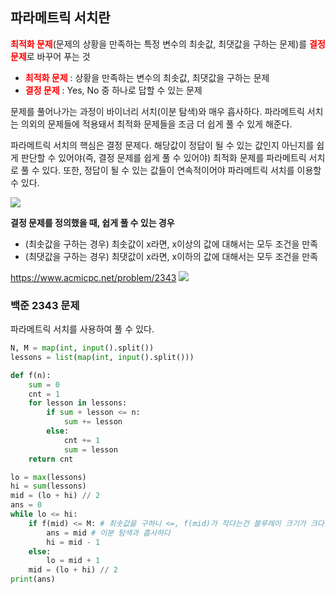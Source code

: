 ## 파라메트릭 서치란

<span style="color:red">**최적화 문제**</span>(문제의 상황을 만족하는 특정 변수의 최솟값, 최댓값을 구하는 문제)를 <span style="color:red">**결정 문제**</span>로 바꾸어 푸는 것

- <span style="color:red">**최적화 문제**</span> : 상황을 만족하는 변수의 최솟값, 최댓값을 구하는 문제
- <span style="color:red">**결정 문제**</span> : Yes, No 중 하나로 답할 수 있는 문제

문제를 풀어나가는 과정이 바이너리 서치(이분 탐색)와 매우 흡사하다. 파라메트릭 서치는 의외의 문제들에 적용돼서 최적화 문제들을 조금 더 쉽게 풀 수 있게 해준다. 

파라메트릭 서치의 핵심은 결정 문제다. 해당값이 정답이 될 수 있는 값인지 아닌지를 쉽게 판단할 수 있어야(즉, 결정 문제를 쉽게 풀 수 있어야) 최적화 문제를 파라메트릭 서치로 풀 수 있다. 또한, 정답이 될 수 있는 값들이 연속적이어야 파라메트릭 서치를 이용할 수 있다.

![](https://velog.velcdn.com/images/dodo4723/post/356e503b-4512-475b-b3db-9e78852ba868/image.jpg)


**결정 문제를 정의했을 때, 쉽게 풀 수 있는 경우**
- (최솟값을 구하는 경우) 최솟값이 x라면, x이상의 값에 대해서는 모두 조건을 만족
- (최댓값을 구하는 경우) 최댓값이 x라면, x이하의 값에 대해서는 모두 조건을 만족

<https://www.acmicpc.net/problem/2343>
![](https://velog.velcdn.com/images/dodo4723/post/4d6ea220-40c2-4833-8eca-de9d61b54673/image.jpg)


### 백준 2343 문제
파라메트릭 서치를 사용하여 풀 수 있다.

```python
N, M = map(int, input().split())
lessons = list(map(int, input().split()))

def f(n):
    sum = 0
    cnt = 1
    for lesson in lessons:
        if sum + lesson <= n:
            sum += lesson
        else:
            cnt += 1
            sum = lesson        
    return cnt

lo = max(lessons)
hi = sum(lessons)
mid = (lo + hi) // 2
ans = 0
while lo <= hi: 
    if f(mid) <= M: # 최솟값을 구하니 <=, f(mid)가 작다는건 블루레이 크기가 크다는것 
        ans = mid # 이분 탐색과 흡사하다
        hi = mid - 1
    else:
        lo = mid + 1
    mid = (lo + hi) // 2
print(ans)
```